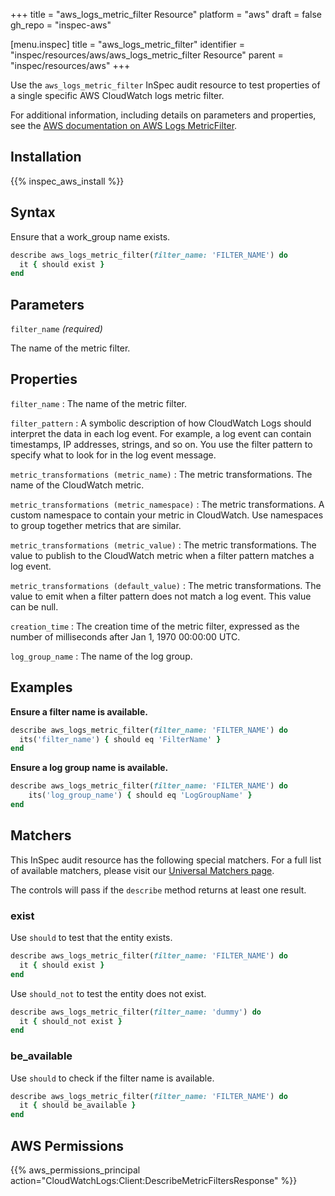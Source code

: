 +++
title = "aws_logs_metric_filter Resource"
platform = "aws"
draft = false
gh_repo = "inspec-aws"

[menu.inspec]
title = "aws_logs_metric_filter"
identifier = "inspec/resources/aws/aws_logs_metric_filter Resource"
parent = "inspec/resources/aws"
+++

Use the `aws_logs_metric_filter` InSpec audit resource to test properties of a single specific AWS CloudWatch logs metric filter.

For additional information, including details on parameters and properties, see the [AWS documentation on AWS Logs MetricFilter](https://docs.aws.amazon.com/AWSCloudFormation/latest/UserGuide/aws-resource-logs-metricfilter.html).

## Installation

{{% inspec_aws_install %}}

## Syntax

Ensure that a work_group name exists.

```ruby
describe aws_logs_metric_filter(filter_name: 'FILTER_NAME') do
  it { should exist }
end
```

## Parameters

`filter_name` _(required)_

The name of the metric filter.

## Properties

`filter_name`
: The name of the metric filter.

`filter_pattern`
: A symbolic description of how CloudWatch Logs should interpret the data in each log event. For example, a log event can contain timestamps, IP addresses, strings, and so on. You use the filter pattern to specify what to look for in the log event message.

`metric_transformations (metric_name)`
: The metric transformations. The name of the CloudWatch metric.

`metric_transformations (metric_namespace)`
: The metric transformations. A custom namespace to contain your metric in CloudWatch. Use namespaces to group together metrics that are similar.

`metric_transformations (metric_value)`
: The metric transformations. The value to publish to the CloudWatch metric when a filter pattern matches a log event.

`metric_transformations (default_value)`
: The metric transformations. The value to emit when a filter pattern does not match a log event. This value can be null.

`creation_time`
: The creation time of the metric filter, expressed as the number of milliseconds after Jan 1, 1970 00:00:00 UTC.

`log_group_name`
: The name of the log group.

## Examples

**Ensure a filter name is available.**

```ruby
describe aws_logs_metric_filter(filter_name: 'FILTER_NAME') do
  its('filter_name') { should eq 'FilterName' }
end
```

**Ensure a log group name is available.**

```ruby
describe aws_logs_metric_filter(filter_name: 'FILTER_NAME') do
    its('log_group_name') { should eq 'LogGroupName' }
end
```

## Matchers

This InSpec audit resource has the following special matchers. For a full list of available matchers, please visit our [Universal Matchers page](https://www.inspec.io/docs/reference/matchers/).

The controls will pass if the `describe` method returns at least one result.

### exist

Use `should` to test that the entity exists.

```ruby
describe aws_logs_metric_filter(filter_name: 'FILTER_NAME') do
  it { should exist }
end
```

Use `should_not` to test the entity does not exist.

```ruby
describe aws_logs_metric_filter(filter_name: 'dummy') do
  it { should_not exist }
end
```

### be_available

Use `should` to check if the filter name is available.

```ruby
describe aws_logs_metric_filter(filter_name: 'FILTER_NAME') do
  it { should be_available }
end
```

## AWS Permissions

{{% aws_permissions_principal action="CloudWatchLogs:Client:DescribeMetricFiltersResponse" %}}
